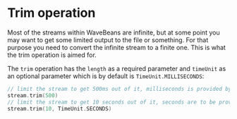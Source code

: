 Trim operation
=======

Most of the streams within WaveBeans are infinite, but at some point you may want to get some limited output to the file or something. For that purpose you need to convert the infinite stream to a finite one. This is what the trim operation is aimed for.

The `trim` operation has the `length` as a required parameter and `timeUnit` as an optional parameter which is by default is `TimeUnit.MILLISECONDS`:

```kotlin
// limit the stream to get 500ms out of it, milliseconds is provided by default.
stream.trim(500)
// limit the stream to get 10 seconds out of it, seconds are to be provided explicitly.
stream.trim(10, TimeUnit.SECONDS)
```
